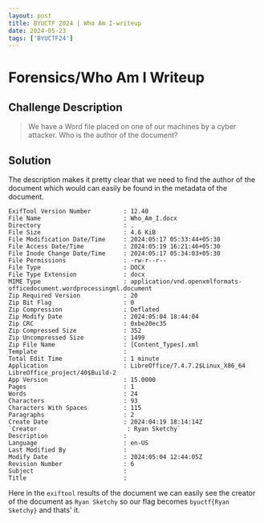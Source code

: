 ```yaml
---
layout: post
title: BYUCTF 2024 | Who Am I-writeup
date: 2024-05-23
tags: ['BYUCTF24']
---
```


# Forensics/Who Am I Writeup

## Challenge Description 
> We have a Word file placed on one of our machines by a cyber attacker. Who is the author of the document?

## Solution
The description makes it pretty clear that we need to find the author of the document which would can easily be found in the metadata of the document.
```
ExifTool Version Number         : 12.40
File Name                       : Who_Am_I.docx
Directory                       : .
File Size                       : 4.6 KiB
File Modification Date/Time     : 2024:05:17 05:33:44+05:30
File Access Date/Time           : 2024:05:19 16:21:46+05:30
File Inode Change Date/Time     : 2024:05:17 05:34:03+05:30
File Permissions                : -rw-r--r--
File Type                       : DOCX
File Type Extension             : docx
MIME Type                       : application/vnd.openxmlformats-officedocument.wordprocessingml.document
Zip Required Version            : 20
Zip Bit Flag                    : 0
Zip Compression                 : Deflated
Zip Modify Date                 : 2024:05:04 18:44:04
Zip CRC                         : 0xbe20ec35
Zip Compressed Size             : 352
Zip Uncompressed Size           : 1499
Zip File Name                   : [Content_Types].xml
Template                        :
Total Edit Time                 : 1 minute
Application                     : LibreOffice/7.4.7.2$Linux_X86_64 LibreOffice_project/40$Build-2
App Version                     : 15.0000
Pages                           : 1
Words                           : 24
Characters                      : 93
Characters With Spaces          : 115
Paragraphs                      : 2
Create Date                     : 2024:04:19 18:14:14Z
`Creator                         : Ryan Sketchy`
Description                     :
Language                        : en-US
Last Modified By                :
Modify Date                     : 2024:05:04 12:44:05Z
Revision Number                 : 6
Subject                         :
Title                           :
```
Here in the `exiftool` results of the document we can easily see the creator of the document as `Ryan Sketchy` so our flag becomes `byuctf{Ryan Sketchy}` and thats' it.